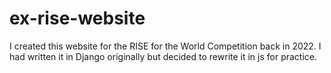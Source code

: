 # ex-rise-website
I created this website for the RISE for the World Competition back in 2022. 
I had written it in Django originally but decided to rewrite it in js for practice.
